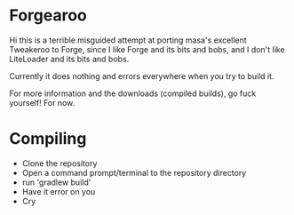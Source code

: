 Forgearoo
==============

Hi this is a terrible misguided attempt at porting masa's excellent Tweakeroo to Forge, since I like Forge and its bits and bobs, and I don't like LiteLoader and its bits and bobs.

Currently it does nothing and errors everywhere when you try to build it.

For more information and the downloads (compiled builds), go fuck yourself! For now.

Compiling
=========
* Clone the repository
* Open a command prompt/terminal to the repository directory
* run 'gradlew build'
* Have it error on you
* Cry

